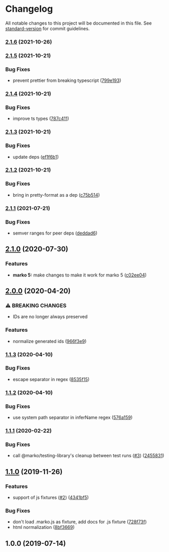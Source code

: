 # Changelog

All notable changes to this project will be documented in this file. See [standard-version](https://github.com/conventional-changelog/standard-version) for commit guidelines.

### [2.1.6](https://github.com/marko-js/fixture-snapshots/compare/v2.1.5...v2.1.6) (2021-10-26)

### [2.1.5](https://github.com/marko-js/fixture-snapshots/compare/v2.1.4...v2.1.5) (2021-10-21)


### Bug Fixes

* prevent prettier from breaking typescript ([799e193](https://github.com/marko-js/fixture-snapshots/commit/799e1931ecdc4d633a006b140a248a234feb8a7e))

### [2.1.4](https://github.com/marko-js/fixture-snapshots/compare/v2.1.3...v2.1.4) (2021-10-21)


### Bug Fixes

* improve ts types ([787c411](https://github.com/marko-js/fixture-snapshots/commit/787c4112c887cbca391bf4c344be9683d2bfb636))

### [2.1.3](https://github.com/marko-js/fixture-snapshots/compare/v2.1.2...v2.1.3) (2021-10-21)


### Bug Fixes

* update deps ([ef1f6b1](https://github.com/marko-js/fixture-snapshots/commit/ef1f6b11fc387ae0773d70343508826a559a36ef))

### [2.1.2](https://github.com/marko-js/fixture-snapshots/compare/v2.1.1...v2.1.2) (2021-10-21)


### Bug Fixes

* bring in pretty-format as a dep ([c75b514](https://github.com/marko-js/fixture-snapshots/commit/c75b5140dd1743295d445bad4f5c938e352f7dea))

### [2.1.1](https://github.com/marko-js/fixture-snapshots/compare/v2.1.0...v2.1.1) (2021-07-21)


### Bug Fixes

* semver ranges for peer deps ([deddad6](https://github.com/marko-js/fixture-snapshots/commit/deddad6c6c8683d4a009cb4701682c51add70ead))

## [2.1.0](https://github.com/marko-js/fixture-snapshots/compare/v2.0.0...v2.1.0) (2020-07-30)


### Features

* **marko 5:** make changes to make it work for marko 5 ([c02ee04](https://github.com/marko-js/fixture-snapshots/commit/c02ee0405e86f9e8a5a17a8255d9314160740bfb))

## [2.0.0](https://github.com/marko-js/fixture-snapshots/compare/v1.1.3...v2.0.0) (2020-04-20)


### ⚠ BREAKING CHANGES

* IDs are no longer always preserved

### Features

* normalize generated ids ([966f3e9](https://github.com/marko-js/fixture-snapshots/commit/966f3e952437ff962dbf570abbe3391926356d67))

### [1.1.3](https://github.com/marko-js/fixture-snapshots/compare/v1.1.2...v1.1.3) (2020-04-10)


### Bug Fixes

* escape separator in regex ([8535f15](https://github.com/marko-js/fixture-snapshots/commit/8535f152082f1e6e27a7c0fa63833f826cf64d92))

### [1.1.2](https://github.com/marko-js/fixture-snapshots/compare/v1.1.1...v1.1.2) (2020-04-10)


### Bug Fixes

* use system path separator in inferName regex ([576a159](https://github.com/marko-js/fixture-snapshots/commit/576a159c7f98ee142da41c0651a31e041be386af))

### [1.1.1](https://github.com/marko-js/fixture-snapshots/compare/v1.1.0...v1.1.1) (2020-02-22)


### Bug Fixes

* call @marko/testing-library's cleanup between test runs ([#3](https://github.com/marko-js/fixture-snapshots/issues/3)) ([2455831](https://github.com/marko-js/fixture-snapshots/commit/2455831f5f62dcd88025ab8e814ca77333920e01))

## [1.1.0](https://github.com/marko-js/fixture-snapshots/compare/v1.0.0...v1.1.0) (2019-11-26)


### Features

* support of js fixtures ([#2](https://github.com/marko-js/fixture-snapshots/issues/2)) ([4341bf5](https://github.com/marko-js/fixture-snapshots/commit/4341bf5eba07cee80ef1dcf3a1bc33b90c2d3601))


### Bug Fixes

* don't load .marko.js as fixture, add docs for .js fixture ([728f73f](https://github.com/marko-js/fixture-snapshots/commit/728f73f8fa7b2ed4c841550a08909511d8116ec2))
* html normalization ([8bf3669](https://github.com/marko-js/fixture-snapshots/commit/8bf3669c4edc175c9912543f10ddb9113807f395))

## 1.0.0 (2019-07-14)
